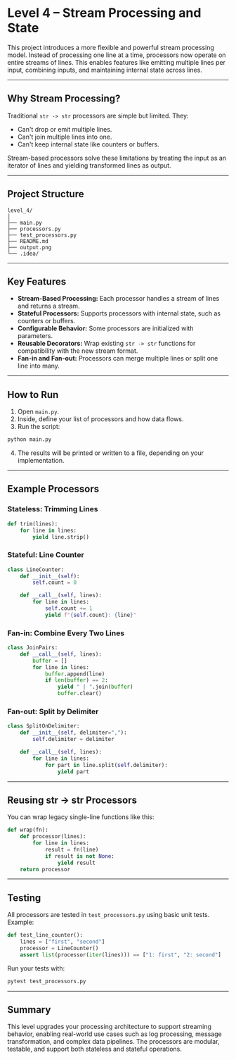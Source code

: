 
# Level 4 – Stream Processing and State

This project introduces a more flexible and powerful stream processing model. Instead of processing one line at a time, processors now operate on entire streams of lines. This enables features like emitting multiple lines per input, combining inputs, and maintaining internal state across lines.

---

## Why Stream Processing?

Traditional `str -> str` processors are simple but limited. They:

* Can't drop or emit multiple lines.
* Can't join multiple lines into one.
* Can't keep internal state like counters or buffers.

Stream-based processors solve these limitations by treating the input as an iterator of lines and yielding transformed lines as output.

---

## Project Structure

```
level_4/
│
├── main.py             
├── processors.py        
├── test_processors.py   
├── README.md            
├── output.png           
└── .idea/               
```

---

## Key Features

* **Stream-Based Processing:** Each processor handles a stream of lines and returns a stream.
* **Stateful Processors:** Supports processors with internal state, such as counters or buffers.
* **Configurable Behavior:** Some processors are initialized with parameters.
* **Reusable Decorators:** Wrap existing `str -> str` functions for compatibility with the new stream format.
* **Fan-in and Fan-out:** Processors can merge multiple lines or split one line into many.

---

## How to Run

1. Open `main.py`.
2. Inside, define your list of processors and how data flows.
3. Run the script:

```bash
python main.py
```

4. The results will be printed or written to a file, depending on your implementation.

---

## Example Processors

### Stateless: Trimming Lines

```python
def trim(lines):
    for line in lines:
        yield line.strip()
```

### Stateful: Line Counter

```python
class LineCounter:
    def __init__(self):
        self.count = 0

    def __call__(self, lines):
        for line in lines:
            self.count += 1
            yield f"{self.count}: {line}"
```

### Fan-in: Combine Every Two Lines

```python
class JoinPairs:
    def __call__(self, lines):
        buffer = []
        for line in lines:
            buffer.append(line)
            if len(buffer) == 2:
                yield " | ".join(buffer)
                buffer.clear()
```

### Fan-out: Split by Delimiter

```python
class SplitOnDelimiter:
    def __init__(self, delimiter=","):
        self.delimiter = delimiter

    def __call__(self, lines):
        for line in lines:
            for part in line.split(self.delimiter):
                yield part
```

---

## Reusing str -> str Processors

You can wrap legacy single-line functions like this:

```python
def wrap(fn):
    def processor(lines):
        for line in lines:
            result = fn(line)
            if result is not None:
                yield result
    return processor
```

---

## Testing

All processors are tested in `test_processors.py` using basic unit tests. Example:

```python
def test_line_counter():
    lines = ["first", "second"]
    processor = LineCounter()
    assert list(processor(iter(lines))) == ["1: first", "2: second"]
```

Run your tests with:

```bash
pytest test_processors.py
```

---

## Summary

This level upgrades your processing architecture to support streaming behavior, enabling real-world use cases such as log processing, message transformation, and complex data pipelines. The processors are modular, testable, and support both stateless and stateful operations.


